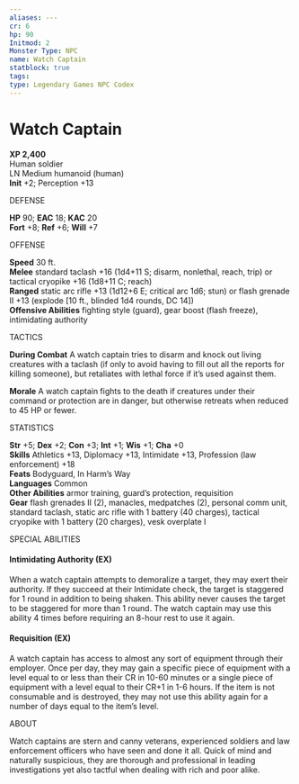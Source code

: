```yaml
---
aliases: ---
cr: 6
hp: 90
Initmod: 2
Monster Type: NPC
name: Watch Captain
statblock: true
tags: 
type: Legendary Games NPC Codex
---
```


# Watch Captain

**XP 2,400**  
Human soldier  
LN Medium humanoid (human)  
**Init** +2; Perception +13

DEFENSE

**HP** 90; **EAC** 18; **KAC** 20  
**Fort** +8; **Ref** +6; **Will** +7

OFFENSE

**Speed** 30 ft.  
**Melee** standard taclash +16 (1d4+11 S; disarm, nonlethal, reach, trip) or tactical cryopike +16 (1d8+11 C; reach)  
**Ranged** static arc rifle +13 (1d12+6 E; critical arc 1d6; stun) or flash grenade II +13 (explode \[10 ft., blinded 1d4 rounds, DC 14\])  
**Offensive Abilities** fighting style (guard), gear boost (flash freeze), intimidating authority

TACTICS

**During Combat** A watch captain tries to disarm and knock out living creatures with a taclash (if only to avoid having to fill out all the reports for killing someone), but retaliates with lethal force if it’s used against them.

**Morale** A watch captain fights to the death if creatures under their command or protection are in danger, but otherwise retreats when reduced to 45 HP or fewer.

STATISTICS

**Str** +5; **Dex** +2; **Con** +3; **Int** +1; **Wis** +1; **Cha** +0  
**Skills** Athletics +13, Diplomacy +13, Intimidate +13, Profession (law enforcement) +18  
**Feats** Bodyguard, In Harm’s Way  
**Languages** Common  
**Other Abilities** armor training, guard’s protection, requisition  
**Gear** flash grenades II (2), manacles, medpatches (2), personal comm unit, standard taclash, static arc rifle with 1 battery (40 charges), tactical cryopike with 1 battery (20 charges), vesk overplate I

SPECIAL ABILITIES

#### Intimidating Authority (EX)

When a watch captain attempts to demoralize a target, they may exert their authority. If they succeed at their Intimidate check, the target is staggered for 1 round in addition to being shaken. This ability never causes the target to be staggered for more than 1 round. The watch captain may use this ability 4 times before requiring an 8-hour rest to use it again.

#### Requisition (EX)

A watch captain has access to almost any sort of equipment through their employer. Once per day, they may gain a specific piece of equipment with a level equal to or less than their CR in 10-60 minutes or a single piece of equipment with a level equal to their CR+1 in 1-6 hours. If the item is not consumable and is destroyed, they may not use this ability again for a number of days equal to the item’s level.

ABOUT

Watch captains are stern and canny veterans, experienced soldiers and law enforcement officers who have seen and done it all. Quick of mind and naturally suspicious, they are thorough and professional in leading investigations yet also tactful when dealing with rich and poor alike.
